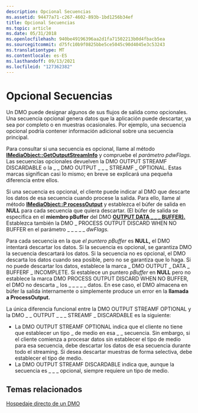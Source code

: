```yaml
---
description: Opcional Secuencias
ms.assetid: 94477a71-c267-4602-893b-1bd1256b34ef
title: Opcional Secuencias
ms.topic: article
ms.date: 05/31/2018
ms.openlocfilehash: 940be49196396aa2d1fa71502213b0d4fbacb5ea
ms.sourcegitcommit: d75fc10b9f0825bbe5ce5045c90d4045e3c53243
ms.translationtype: MT
ms.contentlocale: es-ES
ms.lasthandoff: 09/13/2021
ms.locfileid: "127362382"
---
```

# <a name="optional-streams"></a>Opcional Secuencias

Un DMO puede designar algunos de sus flujos de salida como opcionales. Una secuencia opcional genera datos que la aplicación puede descartar, ya sea por completo o en muestras ocasionales. Por ejemplo, una secuencia opcional podría contener información adicional sobre una secuencia principal.

Para consultar si una secuencia es opcional, llame al método [**IMediaObject::GetOutputStreamInfo**](/previous-versions/windows/desktop/api/Mediaobj/nf-mediaobj-imediaobject-getoutputstreaminfo) y compruebe el *parámetro pdwFlags.* Las secuencias opcionales devuelven la DMO OUTPUT STREAMF DISCARDABLE o la \_ \_ DMO OUTPUT \_ \_ \_ STREAMF \_ OPTIONAL. Estas marcas significan casi lo mismo; en breve se explicará una pequeña diferencia entre ellos.

Si una secuencia es opcional, el cliente puede indicar al DMO que descarte los datos de esa secuencia cuando procese la salida. Para ello, llame al método [**IMediaObject::P rocessOutput**](/previous-versions/windows/desktop/api/Mediaobj/nf-mediaobj-imediaobject-processoutput) y establezca el búfer de salida en **NULL** para cada secuencia que quiera descartar. (El búfer de salida se especifica en el **miembro pBuffer** del DMO [**OUTPUT DATA \_ \_ \_ BUFFER).**](/previous-versions/windows/desktop/api/Mediaobj/ns-mediaobj-dmo_output_data_buffer) Establezca también la DMO \_ PROCESS OUTPUT DISCARD WHEN NO BUFFER en el parámetro \_ \_ \_ \_ \_ *dwFlags.*

Para cada secuencia en la que *el puntero pBuffer* es **NULL,** el DMO intentará descartar los datos. Si la secuencia es opcional, se garantiza DMO la secuencia descartará los datos. Si la secuencia no es opcional, el DMO descarta los datos cuando sea posible, pero no se garantiza que lo haga. Si no puede descartar los datos, establece la marca \_ DMO OUTPUT \_ DATA \_ BUFFERF \_ INCOMPLETE. Si establece un puntero *pBuffer* en **NULL** pero no establece la marca DMO PROCESS OUTPUT DISCARD WHEN NO BUFFER, el DMO no descarta \_ los \_ \_ \_ \_ \_ datos. En ese caso, el DMO almacena en búfer la salida internamente o simplemente produce un error en la **llamada a ProcessOutput.**

La única diferencia funcional entre la DMO OUTPUT STREAMF OPTIONAL y la DMO \_ \_ OUTPUT \_ \_ \_ STREAMF \_ DISCARDABLE es la siguiente:

-   La DMO OUTPUT STREAMF OPTIONAL indica que el cliente no tiene que establecer un tipo \_ de medio en esa \_ \_ secuencia. Sin embargo, si el cliente comienza a procesar datos sin establecer el tipo de medio para esa secuencia, debe descartar los datos de esa secuencia durante todo el streaming. Si desea descartar muestras de forma selectiva, debe establecer el tipo de medio.
-   La DMO OUTPUT STREAMF DISCARDABLE indica que, aunque la secuencia es \_ \_ \_ opcional, siempre requiere un tipo de medio.

## <a name="related-topics"></a>Temas relacionados

<dl> <dt>

[Hospedaje directo de un DMO](directly-hosting-a-dmo.md)
</dt> </dl>

 

 



